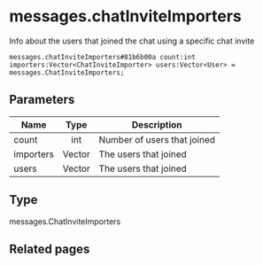 # messages.chatInviteImporters
Info about the users that joined the chat using a specific chat invite

```
messages.chatInviteImporters#81b6b00a count:int importers:Vector<ChatInviteImporter> users:Vector<User> = messages.ChatInviteImporters;
```

## Parameters
| Name | Type | Description |
| ---- | :----: | ----------- |
| count | int | Number of users that joined |
| importers | Vector<ChatInviteImporter> | The users that joined |
| users | Vector<User> | The users that joined |


## Type
messages.ChatInviteImporters

## Related pages
